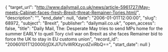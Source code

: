 {
  "target_url": "http://www.dailymail.co.uk/news/article-5961727/May-meets-Cabinet-faces-fresh-Brexit-threat-Remainer-Tories.html/", 
  "description": "", 
  "end_date": null, 
  "date": "2006-01-01T12:00:00", 
  "slug": 68972, 
  "subject": "Brexit", 
  "publisher": "dailymail.co.uk", 
  "open_access": false, 
  "title": "Daily Mail, The: Desperate May tries to send MPs home for the summer EARLY to quell Tory civil war on Brexit as she faces Remainer bid to force the UK to stay in EU customs union", 
  "record_id": "20060101T120000/jDXJI7U1vWRXzycdZviRbQ==", 
  "start_date": null
}

